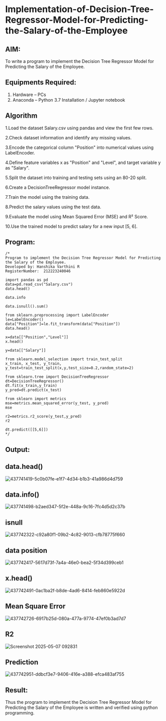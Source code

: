 # Implementation-of-Decision-Tree-Regressor-Model-for-Predicting-the-Salary-of-the-Employee

## AIM:
To write a program to implement the Decision Tree Regressor Model for Predicting the Salary of the Employee.

## Equipments Required:
1. Hardware – PCs
2. Anaconda – Python 3.7 Installation / Jupyter notebook

## Algorithm
1.Load the dataset Salary.csv using pandas and view the first few rows.

2.Check dataset information and identify any missing values.

3.Encode the categorical column "Position" into numerical values using LabelEncoder.

4.Define feature variables x as "Position" and "Level", and target variable y as "Salary".

5.Split the dataset into training and testing sets using an 80-20 split.

6.Create a DecisionTreeRegressor model instance.

7.Train the model using the training data.

8.Predict the salary values using the test data.

9.Evaluate the model using Mean Squared Error (MSE) and R² Score.

10.Use the trained model to predict salary for a new input [5, 6].

## Program:
```
/*
Program to implement the Decision Tree Regressor Model for Predicting the Salary of the Employee.
Developed by: Hanshika Varthini R
RegisterNumber:  212223240046

import pandas as pd
data=pd.read_csv("Salary.csv")
data.head()

data.info

data.isnull().sum()

from sklearn.preprocessing import LabelEncoder
le=LabelEncoder()
data["Position"]=le.fit_transform(data["Position"])
data.head()

x=data[["Position","Level"]]
x.head()

y=data[["Salary"]]

from sklearn.model_selection import train_test_split
x_train, x_test, y_train, y_test=train_test_split(x,y,test_size=0.2,random_state=2)

from sklearn.tree import DecisionTreeRegressor
dt=DecisionTreeRegressor()
dt.fit(x_train,y_train)
y_pred=dt.predict(x_test)

from sklearn import metrics
mse=metrics.mean_squared_error(y_test, y_pred)
mse

r2=metrics.r2_score(y_test,y_pred)
r2

dt.predict([[5,6]])
*/
```

## Output:
## data.head()
![437741419-5c0b07fe-e1f7-4d34-b1b3-41a986d4d759](https://github.com/user-attachments/assets/c0d96a29-ead3-40cc-a07e-e0530f830350)
## data.info()
![437741498-b2aed347-5f2e-448a-9c16-7fc4d5d2c37b](https://github.com/user-attachments/assets/c4cd9824-f061-4c99-aef8-e76b72a58bb1)
## isnull
![437742322-c92a80f1-09b2-4c82-9013-cfb78775f660](https://github.com/user-attachments/assets/e1f7968d-b42a-41b1-9459-0b19fefb09a0)
## data position
![437742417-5617d73f-7a4a-46e0-bea2-5f34d399ceb1](https://github.com/user-attachments/assets/d395a539-3beb-4626-942e-760389778ed7)
## x.head()
![437742491-0ac1ba2f-b8de-4ad6-8414-feb860e5922d](https://github.com/user-attachments/assets/39f28ba0-46fb-4a5f-b119-8411ccb330e3)
## Mean Square Error
![437742726-6917b25d-080a-477a-9774-47ef0b3ad7d7](https://github.com/user-attachments/assets/bec60a6b-26af-4467-acd8-7e6bd4973b10)
## R2
![Screenshot 2025-05-07 092831](https://github.com/user-attachments/assets/43ae6c81-ede5-4242-a430-f5aa1f050f31)
## Prediction
![437742951-ddbcf3e7-9406-416e-a388-efca483af755](https://github.com/user-attachments/assets/ccbf21be-c182-41da-be53-82b35696953a)

## Result:
Thus the program to implement the Decision Tree Regressor Model for Predicting the Salary of the Employee is written and verified using python programming.
